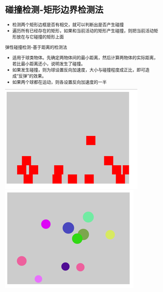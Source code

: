 碰撞检测-矩形边界检测法
====
- 检测两个矩形边框是否有相交，就可以判断出是否产生碰撞  
- 遍历所有已经存在的矩形，如果和当前活动的矩形产生碰撞，则把当前活动矩形放在与它碰撞的矩形上面

弹性碰撞检测-基于距离的检测法
- 适用于球类物体。先确定两物体间的最小距离，然后计算两物体的实际距离，若比最小距离还小，说明发生了碰撞。  
- 如果发生碰撞，则为球设置反向加速度，大小与碰撞程度成正比，即可造成“反弹”的效果。  
- 如果两个球都在运动，则各设置反向加速度的一半


![](https://github.com/lilyzhang728/canvas/blob/master/collision/img/demo.PNG)
![](https://github.com/lilyzhang728/canvas/blob/master/collision/img/demo1.PNG)
